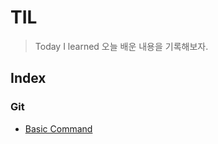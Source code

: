 # TIL

> Today I learned
> 오늘 배운 내용을 기록해보자.

## Index

### Git
- [Basic Command](https://github.com/luenarstery04/TIL/blob/master/Git/basic-command.md)